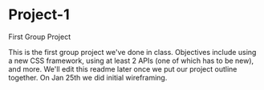 # Project-1
First Group Project

This is the first group project we've done in class. Objectives include using a new CSS framework, using at least 2 APIs (one of which has to be new), and more. We'll edit this readme later once we put our project outline together. On Jan 25th we did initial wireframing.
